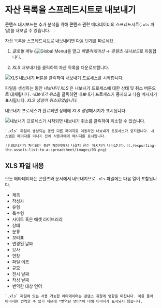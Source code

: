 # 자산 목록을 스프레드시트로 내보내기

콘텐츠 대시보드는 추가 분석을 위해 콘텐츠 관련 메타데이터의 스프레드시트(`.xls` 파일)를 내보낼 수 있습니다.

자산 목록을 스프레드시트로 내보내려면 다음 단계를 따르세요.

1. *글로벌 메뉴* (![Global Menu](../../images/icon-applications-menu.png))을 열고 *애플리케이션* &rarr; *콘텐츠 대시보드*로 이동합니다.

1. *XLS* 내보내기를 클릭하여 자산 목록을 다운로드합니다.

![XLS 내보내기 버튼을 클릭하여 내보내기 프로세스를 시작합니다.](./exporting-the-assets-list-to-a-spreadsheet/images/01.png)

파일을 생성하는 동안 *내보내기 XLS* 은 내보내기 프로세스에 대한 상태 및 취소 버튼으로 대체됩니다. *내보내기 취소*을 클릭하면 내보내기 프로세스가 중지되고 다음 메시지가 표시됩니다. *XLS 생성이 취소되었습니다*.

내보내기 프로세스가 완료되면 상태에 *XLS 생성*메시지가 표시됩니다.

![내보내기 프로세스가 시작되면 내보내기 취소를 클릭하여 취소할 수 있습니다.](./exporting-the-assets-list-to-a-spreadsheet/images/02.png)

```{note}
`.xls` 파일이 생성되는 동안 다른 페이지로 이동하면 내보내기 프로세스가 중지됩니다. 시스템은 페이지를 떠나기 전에 사용자에게 메시지를 표시합니다.

![내보내기가 처리되는 동안 페이지에서 나갈지 묻는 메시지가 나타납니다.](./exporting-the-assets-list-to-a-spreadsheet/images/03.png)
```

## XLS 파일 내용

모든 메타데이터는 콘텐츠와 문서에서 내보내지므로 `.xls` 파일에는 다음 열이 포함됩니다.

* 제목
* 작성자
* 유형
* 특수형
* 사이트 혹은 애셋 라이브러리
* 상태
* 분류
* 꼬리표
* 변경된 날짜
* 묘사
* 연장
* 파일 이름
* 규모
* 전시 날짜
* 작성 날짜
* 번역한 대상 언어

```{note}
`.xls` 파일에 있는 사용 가능한 메타데이터는 콘텐츠 유형에 영향을 미칩니다. 예를 들어 이미지는 번역할 수 없기 때문에 *번역된 언어*에 대해 이미지가 표시되지 않습니다.
```
